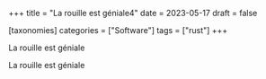 +++
title = "La rouille est géniale4"
date = 2023-05-17
draft = false

[taxonomies]
categories = ["Software"]
tags = ["rust"]
+++

La rouille est géniale
<!-- more -->
La rouille est géniale
